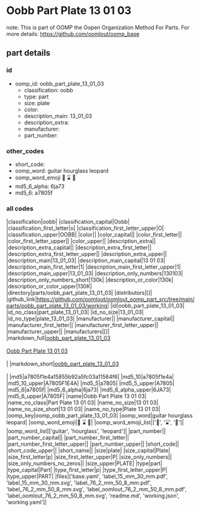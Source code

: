 # Oobb Part Plate 13 01 03  

note: This is part of OOMP the Oopen Organization Method For Parts. For more details: https://github.com/oomlout/oomp_base

##  part details





### id
* oomp_id: oobb_part_plate_13_01_03
  * classification: oobb
  * type: part
  * size: plate
  * color: 
  * description_main: 13_01_03
  * description_extra: 
  * manufacturer: 
  * part_number: 

### other_codes
* short_code: 
* oomp_word: guitar hourglass leopard
* oomp_word_emoji :guitar: :hourglass: :leopard:
* md5_6_alpha: 6ja73
* md5_6: a7805f

### all codes 
|classification|oobb|
|classification_capital|Oobb|
|classification_first_letter|o|
|classification_first_letter_upper|O|
|classification_upper|OOBB|
|color||
|color_capital||
|color_first_letter||
|color_first_letter_upper||
|color_upper||
|description_extra||
|description_extra_capital||
|description_extra_first_letter||
|description_extra_first_letter_upper||
|description_extra_upper||
|description_main|13_01_03|
|description_main_capital|13 01 03|
|description_main_first_letter|1|
|description_main_first_letter_upper|1|
|description_main_upper|13_01_03|
|description_only_numbers|130103|
|description_only_numbers_short|130k|
|description_or_color|130k|
|description_or_color_upper|130K|
|directory|parts/oobb_part_plate_13_01_03|
|distributors|[]|
|github_link|https://github.com/oomlout/oomlout_oomp_part_src/tree/main/parts/oobb_part_plate_13_01_03/working|
|id|oobb_part_plate_13_01_03|
|id_no_class|part_plate_13_01_03|
|id_no_size|13_01_03|
|id_no_type|plate_13_01_03|
|manufacturer||
|manufacturer_capital||
|manufacturer_first_letter||
|manufacturer_first_letter_upper||
|manufacturer_upper||
|manufacturers|[]|
|markdown_full|[oobb_part_plate_13_01_03](https://github.com/oomlout/oomlout_oomp_part_src/tree/main/parts/oobb_part_plate_13_01_03/working)<br>[](https://github.com/oomlout/oomlout_oomp_part_src/tree/main/parts/oobb_part_plate_13_01_03/working)<br>[Oobb Part Plate 13 01 03](https://github.com/oomlout/oomlout_oomp_part_src/tree/main/parts/oobb_part_plate_13_01_03/working)<br><br>|
|markdown_short|[oobb_part_plate_13_01_03](https://github.com/oomlout/oomlout_oomp_part_src/tree/main/parts/oobb_part_plate_13_01_03/working)<br><br>|
|md5|a7805f1e4a15855b92a5fc03a11564f6|
|md5_10|a7805f1e4a|
|md5_10_upper|A7805F1E4A|
|md5_5|a7805|
|md5_5_upper|A7805|
|md5_6|a7805f|
|md5_6_alpha|6ja73|
|md5_6_alpha_upper|6JA73|
|md5_6_upper|A7805F|
|name|Oobb Part Plate 13 01 03|
|name_no_class|Part Plate 13 01 03|
|name_no_size|13 01 03|
|name_no_size_short|13 01 03|
|name_no_type|Plate 13 01 03|
|oomp_key|oomp_oobb_part_plate_13_01_03|
|oomp_word|guitar hourglass leopard|
|oomp_word_emoji|:guitar: :hourglass: :leopard:|
|oomp_word_emoji_list|[':guitar:', ':hourglass:', ':leopard:']|
|oomp_word_list|['guitar', 'hourglass', 'leopard']|
|part_number||
|part_number_capital||
|part_number_first_letter||
|part_number_first_letter_upper||
|part_number_upper||
|short_code||
|short_code_upper||
|short_name||
|size|plate|
|size_capital|Plate|
|size_first_letter|p|
|size_first_letter_upper|P|
|size_only_numbers||
|size_only_numbers_no_zeros||
|size_upper|PLATE|
|type|part|
|type_capital|Part|
|type_first_letter|p|
|type_first_letter_upper|P|
|type_upper|PART|
|files|['base.yaml', 'label_15_mm_30_mm.pdf', 'label_15_mm_30_mm.svg', 'label_76_2_mm_50_8_mm.pdf', 'label_76_2_mm_50_8_mm.svg', 'label_oomlout_76_2_mm_50_8_mm.pdf', 'label_oomlout_76_2_mm_50_8_mm.svg', 'readme.md', 'working.json', 'working.yaml']|
